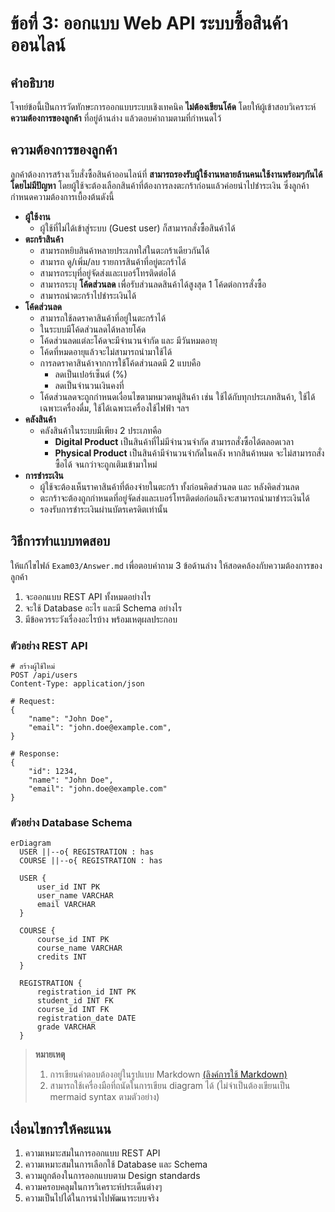 # ข้อที่ 3: ออกแบบ Web API ระบบซื้อสินค้าออนไลน์

## คำอธิบาย
โจทย์ข้อนี้เป็นการวัดทักษะการออกแบบระบบเชิงเทคนิค **ไม่ต้องเขียนโค้ด** โดยให้ผู้เข้าสอบวิเคราะห์ **ความต้องการของลูกค้า** ที่อยู่ด้านล่าง แล้วตอบคำถามตามที่กำหนดไว้

## ความต้องการของลูกค้า
ลูกค้าต้องการสร้างเว็บสั่งซื้อสินค้าออนไลน์ที่ **สามารถรองรับผู้ใช้งานหลายล้านคนเใช้งานพร้อมๆกันได้โดยไม่มีปัญหา** โดยผู้ใช้จะต้องเลือกสินค้าที่ต้องการลงตะกร้าก่อนแล้วค่อยนำไปชำระเงิน ซึ่งลูกค้ากำหนดความต้องการเบื้องต้นดังนี้

* **ผู้ใช้งาน**
  * ผู้ใช้ที่ไม่ได้เข้าสู่ระบบ (Guest user) ก็สามารถสั่งซื้อสินค้าได้
* **ตะกร้าสินค้า**
  * สามารถหยิบสินค้าหลายประเภทใส่ในตะกร้าเดียวกันได้
  * สามารถ ดู/เพิ่ม/ลบ รายการสินค้าที่อยู่ตะกร้าได้
  * สามารถระบุที่อยู่จัดส่งและเบอร์โทรติดต่อได้
  * สามารถระบุ **โค้ดส่วนลด** เพื่อรับส่วนลดสินค้าได้สูงสุด 1 โค้ดต่อการสั่งซื้อ
  * สามารถนำตะกร้าไปชำระเงินได้
* **โค้ดส่วนลด**
  * สามารถใช้ลดราคาสินค้าที่อยู่ในตะกร้าได้
  * ในระบบมีโค้ดส่วนลดได้หลายโค้ด
  * โค้ดส่วนลดแต่ละโค้ดจะมีจำนวนจำกัด และ มีวันหมดอายุ
  * โค้ดที่หมดอายุแล้วจะไม่สามารถนำมาใช้ได้
  * การลดราคาสินค้าจากการใช้โค้ดส่วนลดมี 2 แบบคือ
    * ลดเป็นเปอร์เซ็นต์ (%)
    * ลดเป็นจำนวนเงินคงที่
  * โค้ดส่วนลดจะถูกกำหนดเงื่อนไขตามหมวดหมู่สินค้า เช่น ใช้ได้กับทุกประเภทสินค้า, ใช้ได้เฉพาะเครื่องดื่ม, ใช้ได้เฉพาะเครื่องใช้ไฟฟ้า ฯลฯ
* **คลังสินค้า**
  * คลังสินค้าในระบบมีเพียง 2 ประเภทคือ
    * **Digital Product** เป็นสินค้าที่ไม่มีจำนวนจำกัด สามารถสั่งซื้อได้ตลอดเวลา
    * **Physical Product** เป็นสินค้ามีจำนวนจำกัดในคลัง หากสินค้าหมด จะไม่สามารถสั่งซื้อได้ จนกว่าจะถูกเติมเข้ามาใหม่
* **การชำระเงิน**
  * ผู้ใช้จะต้องเห็นราคาสินค้าที่ต้องจ่ายในตะกร้า ทั้งก่อนคิดส่วนลด และ หลังคิดส่วนลด
  * ตะกร้าจะต้องถูกกำหนดที่อยู่จัดส่งและเบอร์โทรติดต่อก่อนถึงจะสามารถนำมาชำระเงินได้
  * รองรับการชำระเงินผ่านบัตรเครดิตเท่านั้น

## วิธีการทำแบบทดสอบ
ให้แก้ไขไฟล์ `Exam03/Answer.md` เพื่อตอบคำถาม 3 ข้อด้านล่าง ให้สอดคล้องกับความต้องการของลูกค้า
1. จะออกแบบ REST API ทั้งหมดอย่างไร
2. จะใช้ Database อะไร และมี Schema อย่างไร
3. มีข้อควรระวังเรื่องอะไรบ้าง พร้อมเหตุผลประกอบ

### ตัวอย่าง REST API  
```
# สร้างผู้ใช้ใหม่
POST /api/users
Content-Type: application/json

# Request:
{
    "name": "John Doe",
    "email": "john.doe@example.com",
}

# Response:
{
    "id": 1234,
    "name": "John Doe",
    "email": "john.doe@example.com"
}
```

### ตัวอย่าง Database Schema
```mermaid
erDiagram
  USER ||--o{ REGISTRATION : has
  COURSE ||--o{ REGISTRATION : has

  USER {
      user_id INT PK
      user_name VARCHAR
      email VARCHAR
  }

  COURSE {
      course_id INT PK
      course_name VARCHAR
      credits INT
  }

  REGISTRATION {
      registration_id INT PK
      student_id INT FK
      course_id INT FK
      registration_date DATE
      grade VARCHAR
  }
```


> **หมายเหตุ**
> 1. การเขียนคำตอบต้องอยู่ในรูปแบบ Markdown [(ลิงค์การใช้ Markdown)](https://www.markdownguide.org/basic-syntax)
> 2. สามารถใช้เครื่องมือที่ถนัดในการเขียน diagram ได้ (ไม่จำเป็นต้องเขียนเป็น mermaid syntax ตามตัวอย่าง)

## เงื่อนไขการให้คะแนน
1. ความเหมาะสมในการออกแบบ REST API
2. ความเหมาะสมในการเลือกใช้ Database และ Schema
3. ความถูกต้องในการออกแบบตาม Design standards
4. ความครอบคลุมในการวิเคราะห์ประเด็นต่างๆ
5. ความเป็นไปได้ในการนำไปพัฒนาระบบจริง
